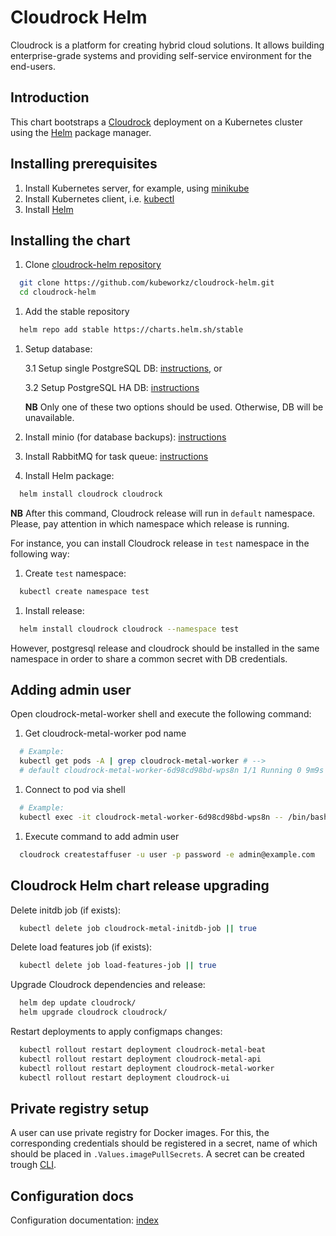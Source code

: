 # Cloudrock Helm

Cloudrock is a platform for creating hybrid cloud solutions.
It allows building enterprise-grade systems and
providing self-service environment for the end-users.

## Introduction

This chart bootstraps a [Cloudrock](https://cloudrock.ca/) deployment
on a Kubernetes cluster using the [Helm](https://helm.sh) package manager.

## Installing prerequisites

1. Install Kubernetes server, for example, using [minikube](docs/minikube.md)
1. Install Kubernetes client, i.e. [kubectl](docs/kubectl.md)
1. Install [Helm](docs/helm.md)

## Installing the chart

1. Clone [cloudrock-helm repository](https://github.com/kubeworkz/cloudrock-helm)

```bash
  git clone https://github.com/kubeworkz/cloudrock-helm.git
  cd cloudrock-helm
```

1. Add the stable repository

```bash
  helm repo add stable https://charts.helm.sh/stable
```

1. Setup database:

    3.1 Setup single PostgreSQL DB: [instructions](docs/postgres-db.md), or

    3.2 Setup PostgreSQL HA DB: [instructions](docs/postgres-db-ha.md)

    **NB** Only one of these two options should be used. Otherwise, DB will be unavailable.

1. Install minio (for database backups): [instructions](docs/minio.md)

1. Install RabbitMQ for task queue: [instructions](docs/rabbitmq.md)

1. Install Helm package:

```bash
  helm install cloudrock cloudrock
```

**NB** After this command, Cloudrock release will run in `default` namespace.
Please, pay attention in which namespace which release is running.

For instance, you can install Cloudrock release
in `test` namespace in the following way:

1. Create `test` namespace:

```bash
  kubectl create namespace test
```

1. Install release:

```bash
  helm install cloudrock cloudrock --namespace test
```

However, postgresql release and cloudrock should be installed
in the same namespace in order to share a common secret with DB credentials.

## Adding admin user

Open cloudrock-metal-worker shell and execute the following command:

1. Get cloudrock-metal-worker pod name

```bash
  # Example:
  kubectl get pods -A | grep cloudrock-metal-worker # -->
  # default cloudrock-metal-worker-6d98cd98bd-wps8n 1/1 Running 0 9m9s
```

1. Connect to pod via shell

```bash
  # Example:
  kubectl exec -it cloudrock-metal-worker-6d98cd98bd-wps8n -- /bin/bash
```

1. Execute command to add admin user

```bash
  cloudrock createstaffuser -u user -p password -e admin@example.com
```

## Cloudrock Helm chart release upgrading

Delete initdb job (if exists):

```bash
  kubectl delete job cloudrock-metal-initdb-job || true
```

Delete load features job (if exists):

```bash
  kubectl delete job load-features-job || true
```

Upgrade Cloudrock dependencies and release:

```bash
  helm dep update cloudrock/
  helm upgrade cloudrock cloudrock/
```

Restart deployments to apply configmaps changes:

```bash
  kubectl rollout restart deployment cloudrock-metal-beat
  kubectl rollout restart deployment cloudrock-metal-api
  kubectl rollout restart deployment cloudrock-metal-worker
  kubectl rollout restart deployment cloudrock-ui
```

## Private registry setup

A user can use private registry for Docker images.
For this, the corresponding credentials should be registered in a secret,
name of which should be placed in `.Values.imagePullSecrets`.
A secret can be created trough [CLI](https://kubernetes.io/docs/tasks/configure-pod-container/pull-image-private-registry/#create-a-secret-by-providing-credentials-on-the-command-line).

## Configuration docs

Configuration documentation: [index](docs/index.md)
